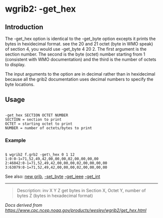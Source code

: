 # wgrib2: -get_hex

## Introduction

The -get_hex option is identical to the
-get_byte option excepts it prints the
bytes in hexidecimal format.
see the 20 and 21 octet (byte in WMO speak) of section 4, you would
use -get_byte 4 20 2. The first argument
is the section number. The second is the byte (octet) number starting
from 1 (consistent with WMO documentation) and the third is the number
of octets to display.

The input arguments to the option are in decimal rather than in hexidecimal because
all the grib2 documentation uses decimal numbers to specify the byte locations.

## Usage

```

-get_hex SECTION OCTET NUMBER
SECTION = section to print
OCTET = starting octet to print
NUMBER = number of octets/bytes to print

```

### Example

```

$ wgrib2 f.grb2 -get\_hex 0 1 12
1:0:0-1=71,52,49,42,00,00,00,02,00,00,00,00
2:46042:0-1=71,52,49,42,00,00,00,02,00,00,00,00
3:63079:0-1=71,52,49,42,00,00,00,02,00,00,00,00

```

See also:
[new grib](new_grib.html),
[-set_byte](set_byte.html)
[-get_ieee](get_ieee.html)
[-get_int](get_int.html)

---

> Description: inv X Y Z get bytes in Section X, Octet Y, number of bytes Z (bytes in hexadecimal format)

_Docs derived from <https://www.cpc.ncep.noaa.gov/products/wesley/wgrib2/get_hex.html>_
